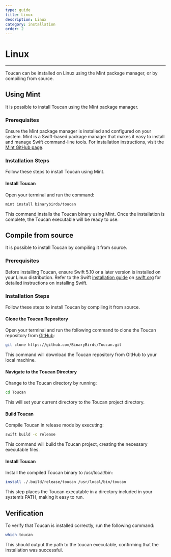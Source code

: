 ```yaml
---
type: guide
title: Linux
description: Linux
category: installation
order: 2
---
```


# Linux
---

Toucan can be installed on Linux using the Mint package manager, or by compiling from source.

## Using Mint

It is possible to install Toucan using the Mint package manager.

### Prerequisites

Ensure the Mint package manager is installed and configured on your system. Mint is a Swift-based package manager that makes it easy to install and manage Swift command-line tools. For installation instructions, visit the [Mint GitHub page](https://github.com/yonaskolb/Mint).

### Installation Steps

Follow these steps to install Toucan using Mint.

#### Install Toucan

Open your terminal and run the command:

```sh
mint install binarybirds/toucan
```

This command installs the Toucan binary using Mint. Once the installation is complete, the Toucan executable will be ready to use.

## Compile from source

It is possible to install Toucan by compiling it from source.

### Prerequisites

Before installing Toucan, ensure Swift 5.10 or a later version is installed on your Linux distribution. Refer to the Swift [installation guide](https://swift.org/install/linux/#platforms) on [swift.org](https://swift.org) for detailed instructions on installing Swift.

### Installation Steps

Follow these steps to install Toucan by compiling it from source.

#### Clone the Toucan Repository

Open your terminal and run the following command to clone the Toucan repository from [GitHub](https://github.com/binarybirds/toucan):

```sh
git clone https://github.com/BinaryBirds/Toucan.git
```

This command will download the Toucan repository from GitHub to your local machine.

#### Navigate to the Toucan Directory

Change to the Toucan directory by running:

```sh
cd Toucan
```

This will set your current directory to the Toucan project directory.

#### Build Toucan

Compile Toucan in release mode by executing:

```sh
swift build -c release
```

This command will build the Toucan project, creating the necessary executable files.

#### Install Toucan

Install the compiled Toucan binary to /usr/local/bin:

```sh
install ./.build/release/toucan /usr/local/bin/toucan
```

This step places the Toucan executable in a directory included in your system’s PATH, making it easy to run.

## Verification

To verify that Toucan is installed correctly, run the following command:

```sh
which toucan
```

This should output the path to the toucan executable, confirming that the installation was successful.
